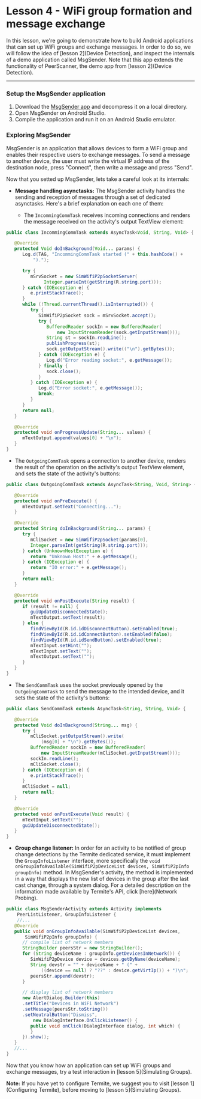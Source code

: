 # Lesson 4 - WiFi group formation and message exchange
In this lesson, we're going to demonstrate how to build Android applications that can set up WiFi groups and exchange messages. In order to do so, we will follow the idea of [lesson 2](Device Detection), and inspect the internals of a demo application called MsgSender. Note that this app extends the functionality of PeerScanner, the demo app from [lesson 2](Device Detection).

***

### Setup the MsgSender application
1. Download the [MsgSender app](http://www.gsd.inesc-id.pt/~wiki/courses/cmu1516/lab04/Termite-WifiP2P-MsgSender-20160329.tgz) and decompress it on a local directory.
2. Open MsgSender on Android Studio.
3. Compile the application and run it on an Android Studio emulator.

### Exploring MsgSender
MsgSender is an application that allows devices to form a WiFi group and enables their respective users to exchange messages. To send a message to another device, the user must write the virtual IP address of the destination node, press "Connect", then write a message and press "Send".

Now that you setted up MsgSender, lets take a careful look at its internals:

   * **Message handling asynctasks:** The MsgSender activity handles the sending and reception of messages through a set of dedicated asynctasks. Here's a brief explanation on each one of them:

      * The `IncommingCommTask` receives incoming connections and renders the message received on the activity's output TextView element:
      
```java
public class IncommingCommTask extends AsyncTask<Void, String, Void> {

   @Override
   protected Void doInBackground(Void... params) {			
      Log.d(TAG, "IncommingCommTask started (" + this.hashCode() +
          ").");

      try {
         mSrvSocket = new SimWifiP2pSocketServer(
              Integer.parseInt(getString(R.string.port)));
      } catch (IOException e) {
         e.printStackTrace();
      }
      while (!Thread.currentThread().isInterrupted()) {
         try {
            SimWifiP2pSocket sock = mSrvSocket.accept();
            try {
               BufferedReader sockIn = new BufferedReader(
                   new InputStreamReader(sock.getInputStream()));
               String st = sockIn.readLine();
               publishProgress(st);
               sock.getOutputStream().write(("\n").getBytes());
            } catch (IOException e) {
               Log.d("Error reading socket:", e.getMessage());
            } finally {
               sock.close();
            }
         } catch (IOException e) {
            Log.d("Error socket:", e.getMessage());
            break;
         }
      }
      return null;
   }

   @Override
   protected void onProgressUpdate(String... values) {
      mTextOutput.append(values[0] + "\n");
   }
}
```

  * The `OutgoingCommTask` opens a connection to another device, renders the result of the operation on the activity's output TextView element, and sets the state of the activity's buttons:
      
```java
public class OutgoingCommTask extends AsyncTask<String, Void, String> {

   @Override
   protected void onPreExecute() {
      mTextOutput.setText("Connecting...");
   }

   @Override
   protected String doInBackground(String... params) {
      try {
         mCliSocket = new SimWifiP2pSocket(params[0],
         Integer.parseInt(getString(R.string.port)));
      } catch (UnknownHostException e) {
         return "Unknown Host:" + e.getMessage();
      } catch (IOException e) {
         return "IO error:" + e.getMessage();
      }
      return null;
   }

   @Override
   protected void onPostExecute(String result) {
      if (result != null) {
         guiUpdateDisconnectedState();
         mTextOutput.setText(result);
      } else {
         findViewById(R.id.idDisconnectButton).setEnabled(true);
         findViewById(R.id.idConnectButton).setEnabled(false);
         findViewById(R.id.idSendButton).setEnabled(true);
         mTextInput.setHint("");
         mTextInput.setText("");
         mTextOutput.setText("");
      }
   }
}
```

   * The `SendCommTask` uses the socket previously opened by the `OutgoingCommTask` to send the message to the intended device, and it sets the state of the activity's buttons:
      
```java
public class SendCommTask extends AsyncTask<String, String, Void> {

   @Override
   protected Void doInBackground(String... msg) {
      try {
         mCliSocket.getOutputStream().write(
             (msg[0] + "\n").getBytes());
         BufferedReader sockIn = new BufferedReader(
             new InputStreamReader(mCliSocket.getInputStream()));
         sockIn.readLine();
         mCliSocket.close();
      } catch (IOException e) {
         e.printStackTrace();
      }
      mCliSocket = null;
      return null;
   }

   @Override
   protected void onPostExecute(Void result) {
      mTextInput.setText("");
      guiUpdateDisconnectedState();
   }
}
```

   * **Group change listener:** In order for an activity to be notified of group change detections by the Termite dedicated service, it must implement the `GroupInfoListener` interface, more specifically the `void onGroupInfoAvailable(SimWifiP2pDeviceList devices, SimWifiP2pInfo groupInfo)` method. In MsgSender's activity, the method is implemented in a way that displays the new list of devices in the group after the last cast change, through a system dialog. For a detailed description on the information made available by Termite's API, click [here](Network Probing).
   
```java
public class MsgSenderActivity extends Activity implements
    PeerListListener, GroupInfoListener {
    //...
   @Override
   public void onGroupInfoAvailable(SimWifiP2pDeviceList devices,
       SimWifiP2pInfo groupInfo) {
      // compile list of network members
      StringBuilder peersStr = new StringBuilder();
      for (String deviceName : groupInfo.getDevicesInNetwork()) {
         SimWifiP2pDevice device = devices.getByName(deviceName);
         String devstr = "" + deviceName + " (" + 
             ((device == null) ? "??" : device.getVirtIp()) + ")\n";
         peersStr.append(devstr);
      }

      // display list of network members
      new AlertDialog.Builder(this)
      .setTitle("Devices in WiFi Network")
      .setMessage(peersStr.toString())
      .setNeutralButton("Dismiss",
          new DialogInterface.OnClickListener() {
         public void onClick(DialogInterface dialog, int which) { 
         }
      }).show();
   }
   //...
}
```

Now that you know how an application can set up WiFi groups and exchange messages, try a test interaction in [lesson 5](Simulating Groups).

**Note:** If you have yet to configure Termite, we suggest you to visit [lesson 1](Configuring Termite), before moving to [lesson 5](Simulating Groups).
